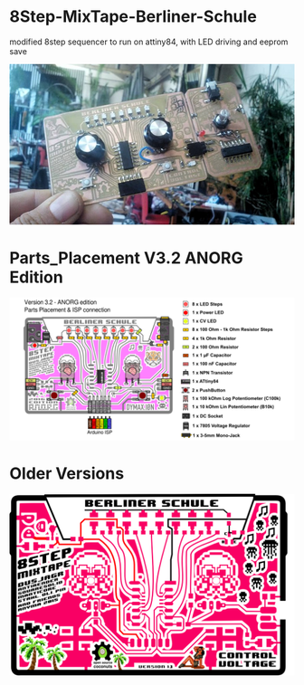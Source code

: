 # 8Step-MixTape-Berliner-Schule
modified 8step sequencer to run on attiny84, with LED driving and eeprom save

![Berliner-Schule2](https://github.com/8BitMixtape/8Step-MixTape-Berliner-Schule/blob/master/images/Berliner-Schule_version_0-9.jpg?raw=true)

# Parts_Placement V3.2 ANORG Edition

![Parts_Placement V3.2 ANORG Edition](https://raw.githubusercontent.com/8BitMixtape/8Step-MixTape-Berliner-Schule/master/images/BerlinerSchule_V32_PartsPlacement.png)

# Older Versions

![Berliner-Schule](https://github.com/8BitMixtape/8Step-MixTape-Berliner-Schule/blob/master/images/Board-Berliner-Schule.png?raw=true)
